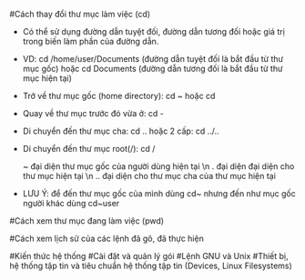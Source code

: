 #Cách thay đổi thư mục làm việc (cd)

- Có thể sử dụng đường dẫn tuyệt đối, đường dẫn tương đối hoặc giá trị trong biến làm phần của đường dẫn.
- VD: cd /home/user/Documents (đường dẫn tuyệt đối là bắt đầu từ thư mục gốc) hoặc cd Documents (đường dẫn tương đối là bắt đầu từ thư mục hiện tại)
- Trở về thư mục gốc (home directory): cd ~ hoặc cd
- Quay về thư mục trước đó vừa ở: cd -
- Di chuyển đến thư mục cha: cd .. hoặc 2 cấp: cd ../..
- Di chuyển đến thư mục root(/): cd /
  
  ~ đại diện thư mục gốc của người dùng hiện tại \n
  . đại diện đại diện cho thư mục hiện tại \n
  .. đại diện cho thư mục cha của thư mục hiện tại
  
- LƯU Ý: để đến thư mục gốc của mình dùng cd~ nhưng đến như mục gốc người khác dùng cd~user


#Cách xem thư mục đang làm việc (pwd)

#Cách xem lịch sử của các lệnh đã gõ, đã thực hiện



#Kiến thức hệ thống
#Cài đặt và quản lý gói
#Lệnh GNU và Unix
#Thiết bị, hệ thống tập tin và tiêu chuẩn hệ thống tập tin (Devices, Linux Filesystems)
